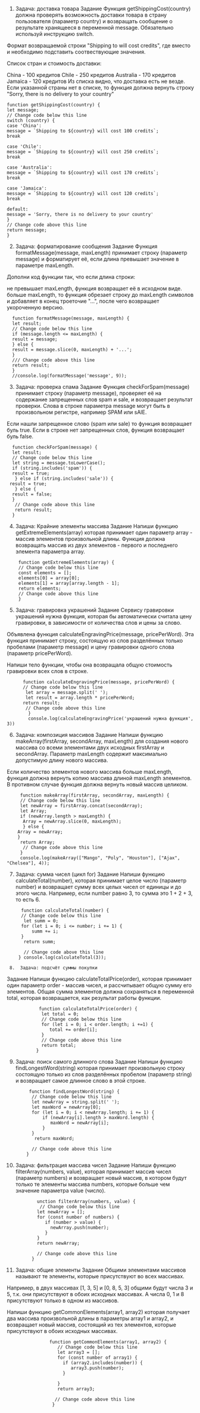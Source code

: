    1.  Задача: доставка товара
Задание
Функция getShippingCost(country) должна проверять возможность доставки товара в страну пользователя (параметр country) и возвращать сообщение о результате хранящееся в переменной message. Обязательно используй инструкцию switch.

Формат возвращаемой строки "Shipping to <country> will cost <price> credits", где вместо <country> и <price> необходимо подставить соотвествующие значения.

Список стран и стоимость доставки:

China - 100 кредитов
Chile - 250 кредитов
Australia - 170 кредитов
Jamaica - 120 кредитов
Из списка видно, что доставка есть не везде. Если указанной страны нет в списке, то функция должна вернуть строку "Sorry, there is no delivery to your country"
  
    function getShippingCost(country) {
    let message;
    // Change code below this line
    switch (country) {
    case 'China':
    message = `Shipping to ${country} will cost 100 credits`;
    break
      
    case 'Chile':
    message = `Shipping to ${country} will cost 250 credits`;
    break
      
    case 'Australia':
    message = `Shipping to ${country} will cost 170 credits`;
    break
      
    case 'Jamaica':
    message = `Shipping to ${country} will cost 120 credits`;
    break
      
    default:
    message = 'Sorry, there is no delivery to your country'
    }
    // Change code above this line
    return message;
    }
    
  2.  Задача: форматирование сообщения
Задание
Функция formatMessage(message, maxLength) принимает строку (параметр message) и форматирует её, если длина превышает значение в параметре maxLength.

Дополни код функции так, что если длина строки:

не превышает maxLength, функция возвращает её в исходном виде.
больше maxLength, то функция обрезает строку до maxLength символов и добавляет в конец троеточие "...", после чего возвращает укороченную версию.
    
      function formatMessage(message, maxLength) {
      let result;
      // Change code below this line
      if (message.length <= maxLength) {
      result = message; 
      } else {
      result = message.slice(0, maxLength) + '...';
      }
      /// Change code above this line
      return result;
      }
      //console.log(formatMessage('message', 9));

                                 
   3.  Задача: проверка спама
Задание
Функция checkForSpam(message) принимает строку (параметр message), проверяет её на содержание запрещенных слов spam и sale, и возвращает результат проверки. Слова в строке параметра message могут быть в произвольном регистре, например SPAM или sAlE.

Если нашли запрещенное слово (spam или sale) то функция возвращает буль true.
Если в строке нет запрещенных слов, функция возвращает буль false.
                                 
      function checkForSpam(message) {
      let result;
      // Change code below this line
      let string = message.toLowerCase();
      if (string.includes('spam')) {
      result = true;
       } else if (string.includes('sale')) {
     result = true; 
       } else {
      result = false; 
      }
       // Change code above this line
       return result;
      }
                                     
     
   4. Задача: Крайние элементы массива
Задание
Напиши функцию getExtremeElements(array) которая принимает один параметр array - массив элементов произвольной длины. Функция должна возвращать массив из двух элементов - первого и последнего элемента параметра array.
                                     
           function getExtremeElements(array) {
           // Change code below this line
           const elements = [];
           elements[0] = array[0];
           elements[1] = array[array.length - 1];
           return elements;
           // Change code above this line
           }                              
                           
  5.  Задача: гравировка украшений
Задание
Сервису гравировки украшений нужна функция, которая бы автоматически считала цену гравировки, в зависимости от количества слов и цены за слово.

Объявлена функция calculateEngravingPrice(message, pricePerWord). Эта функция принимает строку, состоящую из слов разделённых только пробелами (параметр message) и цену гравировки одного слова (параметр pricePerWord).

Напиши тело функции, чтобы она возвращала общую стоимость гравировки всех слов в строке.
                                      
          function calculateEngravingPrice(message, pricePerWord) {
          // Change code below this line
           let array = message.split(' ');
           let result = array.length * pricePerWord;
          return result;
           // Change code above this line
            }
            console.log(calculateEngravingPrice('украшений нужна функция', 3))                           

                                     
   6. Задача: композиция массивов
Задание
Напиши функцию makeArray(firstArray, secondArray, maxLength) для создания нового массива со всеми элементами двух исходных firstArray и secondArray. Параметр maxLength содержит максимально допустимую длину нового массива.

Если количество элементов нового массива больше maxLength, функция должна вернуть копию массива длиной maxLength элементов. В противном случае функция должна вернуть новый массив целиком.
                                     
         function makeArray(firstArray, secondArray, maxLength) {
         // Change code below this line
         let newArray = firstArray.concat(secondArray);
         let Array;
         if (newArray.length > maxLength) {
          Array = newArray.slice(0, maxLength); 
          } else {
        Array = newArray;
        }
         return Array;
          // Change code above this line
         }
         console.log(makeArray(["Mango", "Poly", "Houston"], ["Ajax", "Chelsea"], 4));       
   
   

   7.  Задача: сумма чисел (цикл for)
Задание
Напиши функцию calculateTotal(number), которая принимает целое число (параметр number) и возвращает сумму всех целых чисел от единицы и до этого числа. Например, если number равно 3, то сумма это 1 + 2 + 3, то есть 6.
   
             function calculateTotal(number) {
             // Change code below this line
              let summ = 0;
             for (let i = 0; i <= number; i += 1) {
                 summ += i;
             }
              return summ;

              // Change code above this line
            } console.log(calculateTotal(3));
  

                                        
     8.  Задача: подсчёт суммы покупки
Задание
Напиши функцию calculateTotalPrice(order), которая принимает один параметр order - массив чисел, и рассчитывает общую сумму его элементов. Общая сумма элементов должна сохраняться в переменной total, которая возвращается, как результат работы функции.
                                        
                                        
                function calculateTotalPrice(order) {
                 let total = 0;
                 // Change code below this line
                 for (let i = 0; i < order.length; i +=1) {
                    total += order[i]; 
                 }
                 // Change code above this line
                 return total;
               }                       

   
   
   9.  Задача: поиск самого длинного слова
Задание
Напиши функцию findLongestWord(string) которая принимает произвольную строку состоящую только из слов разделённых пробелом (параметр string) и возвращает самое длинное слово в этой строке.
   
                function findLongestWord(string) {
                 // Change code below this line
                 let newArray = string.split(' ');
                 let maxWord = newArray[0];
                 for (let i = 0; i < newArray.length; i += 1) {
                     if (newArray[i].length > maxWord.length) {
                        maxWord = newArray[i]; 
                     }
                 }
                  return maxWord;

                 // Change code above this line
               }

   
   
   10.  Задача: фильтрация массива чисел
Задание
Напиши функцию filterArray(numbers, value), которая принимает массив чисел (параметр numbers) и возвращает новый массив, в котором будут только те элементы массива numbers, которые больше чем значение параметра value (число).
   
                  
                    unction filterArray(numbers, value) {
                     // Change code below this line
                    let newArray = [];
                    for (const number of numbers) {
                       if (number > value) {
                         newArray.push(number); 
                       }
                    }
                    return newArray;

                    // Change code above this line
                  }

   
   11.  Задача: общие элементы
Задание
Общими элементами массивов называют те элементы, которые присутствуют во всех массивах.

Например, в двух массивах [1, 3, 5] и [0, 8, 5, 3] общими будут числа 3 и 5, т.к. они присутствуют в обоих исходных массивах. А числа 0, 1 и 8 присутствуют только в одном из массивов.

Напиши функцию getCommonElements(array1, array2) которая получает два массива произвольной длины в параметры array1 и array2, и возвращает новый массив, состоящий из тех элементов, которые присутствуют в обоих исходных массивах.
   
   
                    function getCommonElements(array1, array2) {
                       // Change code below this line
                       let array3 = [];
                       for (const number of array1) {
                         if (array2.includes(number)) {
                            array3.push(number); 
                         }

                       }
                       return array3;

                      // Change code above this line
                     }
